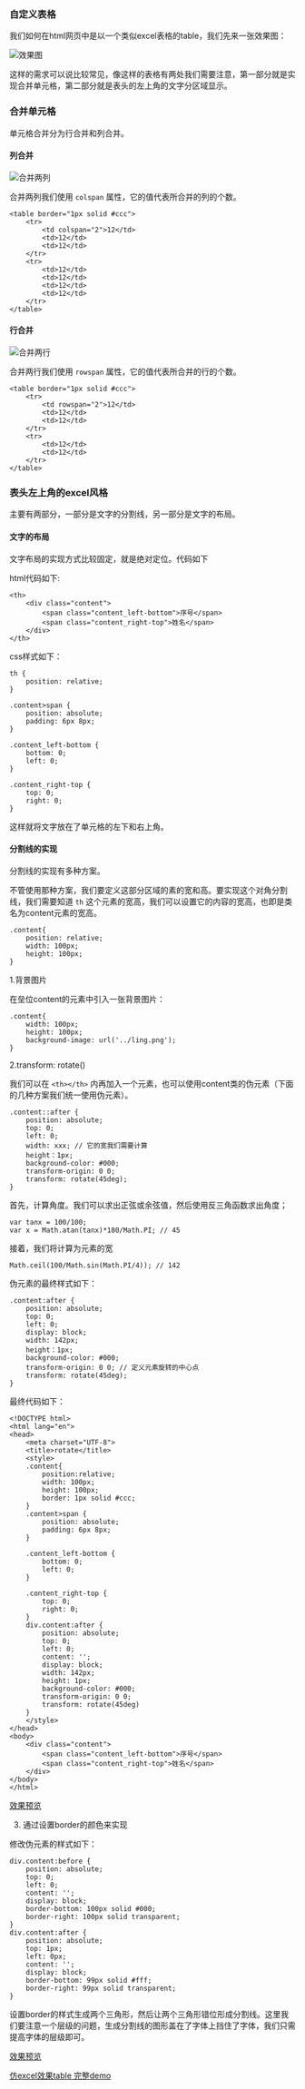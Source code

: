 ### 自定义表格

我们如何在html网页中是以一个类似excel表格的table，我们先来一张效果图：

![效果图](https://github.com/lvzhenbang/article/blob/master/layout/img/table.jpg)

这样的需求可以说比较常见，像这样的表格有两处我们需要注意，第一部分就是实现合并单元格，第二部分就是表头的左上角的文字分区域显示。


### 合并单元格

单元格合并分为行合并和列合并。

#### 列合并

![合并两列](https://github.com/lvzhenbang/article/blob/master/layout/img/table-col.jpg)

合并两列我们使用 `colspan` 属性，它的值代表所合并的列的个数。

```
<table border="1px solid #ccc">
	<tr>
    	<td colspan="2">12</td>
    	<td>12</td>
    	<td>12</td>	
	</tr>
	<tr>
    	<td>12</td>
    	<td>12</td>
    	<td>12</td>
    	<td>12</td>	
	</tr>
</table>
```

#### 行合并

![合并两行](https://github.com/lvzhenbang/article/blob/master/layout/img/table-row.jpg)

合并两行我们使用 `rowspan` 属性，它的值代表所合并的行的个数。

```
<table border="1px solid #ccc">
	<tr>
    	<td rowspan="2">12</td>
    	<td>12</td>
    	<td>12</td>	
	</tr>
	<tr>
    	<td>12</td>
    	<td>12</td>	
	</tr>
</table>
```

### 表头左上角的excel风格

主要有两部分，一部分是文字的分割线，另一部分是文字的布局。

#### 文字的布局

文字布局的实现方式比较固定，就是绝对定位。代码如下

html代码如下:

```
<th>
    <div class="content">
		<span class="content_left-bottom">序号</span>
		<span class="content_right-top">姓名</span>
	</div>
</th>
```

css样式如下：

```
th {
	position: relative;
}

.content>span {
    position: absolute;
    padding: 6px 8px;
}

.content_left-bottom {
    bottom: 0;
    left: 0;
}

.content_right-top {
    top: 0;
    right: 0;
}
```

这样就将文字放在了单元格的左下和右上角。

#### 分割线的实现

分割线的实现有多种方案。

不管使用那种方案，我们要定义这部分区域的素的宽和高。要实现这个对角分割线，我们需要知道 `th` 这个元素的宽高，我们可以设置它的内容的宽高，也即是类名为content元素的宽高。

```
.content{
	position: relative;
	width: 100px;
	height: 100px;
}
```

1.背景图片

在垒位content的元素中引入一张背景图片：

```
.content{
	width: 100px;
	height: 100px;
	background-image: url('../ling.png');
}
```

2.transform: rotate()

我们可以在 `<th></th>` 内再加入一个元素，也可以使用content类的伪元素（下面的几种方案我们统一使用伪元素）。

```
.content::after {
	position: absolute;
	top: 0;
	left: 0;
	width: xxx; // 它的宽我们需要计算
	height：1px;
	background-color: #000;
	transform-origin: 0 0;
	transform: rotate(45deg);
}
```

首先，计算角度。我们可以求出正弦或余弦值，然后使用反三角函数求出角度；

```
var tanx = 100/100;
var x = Math.atan(tanx)*180/Math.PI; // 45
```

接着，我们将计算为元素的宽

	Math.ceil(100/Math.sin(Math.PI/4)); // 142

伪元素的最终样式如下：

```
.content:after {
	position: absolute;
	top: 0;
	left: 0;
	display: block;
	width: 142px;
	height：1px;
	background-color: #000;
	transform-origin: 0 0; // 定义元素旋转的中心点
	transform: rotate(45deg);
}
```

最终代码如下：

```
<!DOCTYPE html>
<html lang="en">
<head>
	<meta charset="UTF-8">
	<title>rotate</title>
	<style>
	.content{
		position:relative;
		width: 100px;
		height: 100px;
		border: 1px solid #ccc;
	}
	.content>span {
	    position: absolute;
	    padding: 6px 8px;
	}

	.content_left-bottom {
	    bottom: 0;
	    left: 0;
	}

	.content_right-top {
	    top: 0;
	    right: 0;
	}
	div.content:after {
		position: absolute;
		top: 0;
		left: 0;
		content: '';
		display: block;
		width: 142px;
		height: 1px;
		background-color: #000;
	    transform-origin: 0 0;
	    transform: rotate(45deg)
	}
	</style>
</head>
<body>
    <div class="content">
		<span class="content_left-bottom">序号</span>
		<span class="content_right-top">姓名</span>
	</div>
</body>
</html>
```

[效果预览](https://codepen.io/lvzhenbang/project/editor/ZepemN#table-transform.html)

3. 通过设置border的颜色来实现

修改伪元素的样式如下：

```
div.content:before {
	position: absolute;
	top: 0;
	left: 0;
	content: '';
	display: block;
	border-bottom: 100px solid #000;
	border-right: 100px solid transparent;
}
div.content:after {
	position: absolute;
	top: 1px;
	left: 0px;
	content: '';
	display: block;
	border-bottom: 99px solid #fff;
	border-right: 99px solid transparent;
}
```

设置border的样式生成两个三角形，然后让两个三角形错位形成分割线。这里我们要注意一个层级的问题，生成分割线的图形盖在了字体上挡住了字体，我们只需提高字体的层级即可。


[效果预览](https://codepen.io/lvzhenbang/project/editor/ZepemN#table-rect.html)

[仿excel效果table 完整demo](https://codepen.io/lvzhenbang/pen/QQjwMo)
